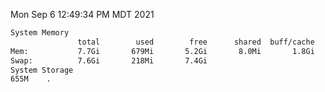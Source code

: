 Mon Sep  6 12:49:34 PM MDT 2021
```bash
System Memory
               total        used        free      shared  buff/cache   available
Mem:           7.7Gi       679Mi       5.2Gi       8.0Mi       1.8Gi       6.7Gi
Swap:          7.6Gi       218Mi       7.4Gi
System Storage
655M	.
```
